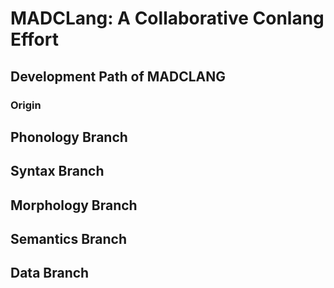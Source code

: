 # MADCLang: A Collaborative Conlang Effort

## Development Path of MADCLANG

### Origin


## Phonology Branch

## Syntax Branch

## Morphology Branch

## Semantics Branch

## Data Branch
